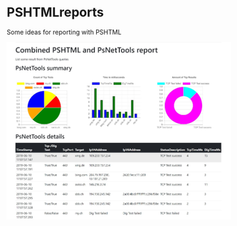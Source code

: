 # PSHTMLreports

Some ideas for reporting with PSHTML

![Combined PSHTML and PsNetTools Report](./PsNetToolsReport.JPG)
